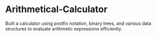 # Arithmetical-Calculator
Built a calculator using postfix notation, binary trees, and various data structures to evaluate arithmetic expressions efficiently.
